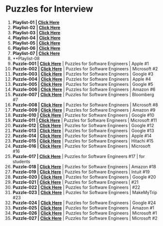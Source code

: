 # Puzzles for Interview 
1. **Playlist-01 | <a href="https://www.youtube.com/watch?v=KX7fDZQUtd0&list=PLhJlXtt17ABaJ5cBGr59shoQ6m0YNzgV3"> Click Here</a>**
2. **Playlist-02 | <a href="https://www.youtube.com/watch?v=jLQnDC07040&list=PLLUqKY4VQM7ft3y1oFdlfc44Ob7Uqk5K0"> Click Here</a>**
3. **Playlist-03 | <a href="https://www.youtube.com/watch?v=J9CVEe48Pr4&list=PLJ0OSCymthUyl7YRpq2-wJkTUprKsvA86"> Click Here</a>**
4. **Playlist-04 | <a href="https://www.youtube.com/watch?v=bRP5HbybY4U&list=PLhm1_7YKigpfPXD0QaY4tWZeCpkkiSWxR"> Click Here</a>**
5. **Playlist-05 | <a href="https://www.youtube.com/watch?v=3-avaCx4Czk&list=PLhJlXtt17ABYPfKyId5OCMkReEdvmufZn"> Click Here</a>**
6. **Playlist-06 | <a href="https://www.youtube.com/watch?v=-DkXXOGtVDU&list=PLgNNnpQxFEtZWI0PFXlJmgpDNbcz_e3Sd"> Click Here</a>**
7. **Playlist-07 | <a href="https://www.youtube.com/watch?v=nHUFU1CZ1lg"> Click Here</a>**
8. **Playlist-08
  1. **Puzzle-001 | <a href="https://www.youtube.com/shorts/9uOsB39DwGM"> Click Here</a>** | Puzzles for Software Engineers | Apple #1
  2. **Puzzle-002 | <a href="https://www.youtube.com/shorts/BK3vofe-dpw"> Click Here</a>** | Puzzles for Software Engineers | Microsoft #2
  3. **Puzzle-003 | <a href="https://www.youtube.com/shorts/7fHBgiruWI0"> Click Here</a>** | Puzzles for Software Engineers | Google #3
  4. **Puzzle-004 | <a href="https://www.youtube.com/shorts/XF4l1T8kLUo"> Click Here</a>** | Puzzles for Software Engineers | Apple #4
  5. **Puzzle-005 | <a href="https://www.youtube.com/shorts/ugn5t8xGHio"> Click Here</a>** | Puzzles for Software Engineers | Google #5
  6. **Puzzle-006 | <a href="https://www.youtube.com/shorts/m6EjUAHwaRY"> Click Here</a>** | Puzzles for Software Engineers | Amazon #6
  7. **Puzzle-007 | <a href="https://www.youtube.com/shorts/7vRBCLPPGME"> Click Here</a>** | Puzzles for Software Engineers | Bloomberg #7
  8. **Puzzle-008 | <a href="https://www.youtube.com/shorts/wV2aJhbTcLo"> Click Here</a>** | Puzzles for Software Engineers | Microsoft #8
  9. **Puzzle-009 | <a href="https://www.youtube.com/shorts/1LcA_A4A-lc"> Click Here</a>** | Puzzles for Software Engineers | Amazon #9
  10. **Puzzle-010 | <a href="https://www.youtube.com/shorts/ALJ-AQpQvNM"> Click Here</a>** | Puzzles for Software Engineers | Google #10
  11. **Puzzle-011 | <a href="https://www.youtube.com/shorts/IuWO63E-Kqs"> Click Here</a>** | Puzzles for Software Engineers | Microsoft #11
  12. **Puzzle-012 | <a href="https://www.youtube.com/shorts/k7fICVfS60I"> Click Here</a>** | Puzzles for Software Engineers | Google #12
  13. **Puzzle-013 | <a href="https://www.youtube.com/shorts/1r-8fc7LMHo"> Click Here</a>** | Puzzles for Software Engineers | Google #13
  14. **Puzzle-014 | <a href="https://www.youtube.com/shorts/dIuSKJniwEM"> Click Here</a>** | Puzzles for Software Engineers | Apple #14
  15. **Puzzle-015 | <a href="https://www.youtube.com/shorts/elmI5mgY1ns"> Click Here</a>** | Puzzles for Software Engineers | Hitachi #15
  16. **Puzzle-016 | <a href="https://www.youtube.com/shorts/8GwCPCUzH1w"> Click Here</a>** | Puzzles for Software Engineers | Microsoft #16
  17. **Puzzle-017 | <a href="https://www.youtube.com/shorts/u2XVO6g-paY"> Click Here</a>** | Puzzles for Software Engineers #17 | for students
  18. **Puzzle-018 | <a href="https://www.youtube.com/shorts/vjeEOTI3tXU"> Click Here</a>** | Puzzles for Software Engineers | Amazon #18
  19. **Puzzle-019 | <a href="https://www.youtube.com/shorts/9j1KaGHvBEI"> Click Here</a>** | Puzzles for Software Engineers | Intuit #19
  20. **Puzzle-020 | <a href="https://www.youtube.com/shorts/7lN_YE9RZbw"> Click Here</a>** | Puzzles for Software Engineers | Google #20
  21. **Puzzle-021 | <a href="https://www.youtube.com/shorts/Eq9evcrYN1w"> Click Here</a>** | Puzzles for Software Engineers | #21
  22. **Puzzle-022 | <a href="https://www.youtube.com/shorts/UYQddvyCTVY"> Click Here</a>** | Puzzles for Software Engineers | #22
  23. **Puzzle-023 | <a href="https://www.youtube.com/shorts/r5YXCN5pJyg"> Click Here</a>** | Puzzles for Software Engineers | MakeMyTrip #23
  24. **Puzzle-024 | <a href="https://www.youtube.com/shorts/HGAw-Fqy9Lc"> Click Here</a>** | Puzzles for Software Engineers | Google #24
  25. **Puzzle-025 | <a href="https://www.youtube.com/shorts/pjvTLZTZodM"> Click Here</a>** | Puzzles for Software Engineers | Amazon #1
  26. **Puzzle-026 | <a href="https://youtu.be/BK3vofe-dpw"> Click Here</a>** | Puzzles for Software Engineers | Microsoft #1
  27. **Puzzle-027 | <a href="https://youtu.be/BWLhtTvxEqg"> Click Here</a>** | Puzzles for Software Engineers | Microsoft #2


